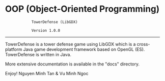 # OOP (Object-Oriented Programming)

				TowerDefense (LibGDX)

				Version 1.0.0

---
TowerDefense is a tower defense game using LibGDX 
which is a cross-platform Java game development framework based on OpenGL (ES).
TowerDefense is written in Java.

More extensive documentation is available in the "docs" directory.

Enjoy!
	Nguyen Minh Tan & Vu Minh Ngoc
